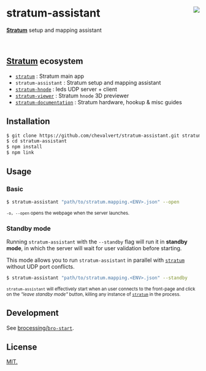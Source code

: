 # stratum-assistant [<img src="https://github.com/chevalvert.png?size=100" align="right">](http://chevalvert.fr/)
**[Stratum](https://github.com/chevalvert?q=stratum)** setup and mapping assistant

<br>

## [Stratum](https://github.com/chevalvert?q=stratum) ecosystem
- [`stratum`](https://github.com/chevalvert/stratum/) : Stratum main app
- `stratum-assistant` : Stratum setup and mapping assistant
- [`stratum-hnode`](https://github.com/Hemisphere-Project/STRATUM) : leds UDP server + client
- [`stratum-viewer`](https://github.com/chevalvert/stratum-viewer) : Stratum `hnode` 3D previewer
- [`stratum-documentation`](https://github.com/chevalvert/stratum-documentation) : Stratum hardware, hookup & misc guides

## Installation
```sh
$ git clone https://github.com/chevalvert/stratum-assistant.git stratum-assistant
$ cd stratum-assistant
$ npm install
$ npm link
```

## Usage
### Basic
```sh
$ stratum-assistant "path/to/stratum.mapping.<ENV>.json" --open
```
<sup>`-o, --open` opens the webpage when the server launches.</sup>

### Standby mode
Running `stratum-assistant` with the `--standby` flag will run it in **standby mode**, in which the server will wait for user validation before starting.

This mode allows you to run `stratum-assistant` in parallel with [`stratum`](https://github.com/chevalvert/stratum/) without UDP port conflicts.
```sh
$ stratum-assistant "path/to/stratum.mapping.<ENV>.json" --standby
```
<sup>`stratum-assistant` will effectively start when an user connects to the front-page and click on the _"leave standby mode"_ button, killing any instance of [`stratum`](https://github.com/chevalvert/stratum/) in the process.</sup>

## Development
See [brocessing/`bro-start`](https://github.com/brocessing/bro-start).

## License
[MIT.](https://tldrlegal.com/license/mit-license)
